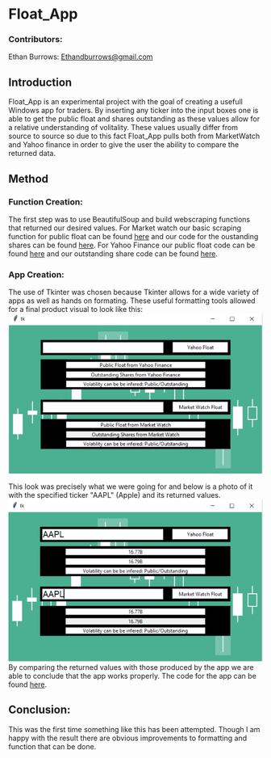 # Float_App

### Contributors:
Ethan Burrows: Ethandburrows@gmail.com

## Introduction
Float_App is an experimental project with the goal of creating a usefull Windows app for traders. By inserting any ticker into the input boxes one is able to get the public float and shares outstanding as these values allow for a relative understanding of volitality. These values usually differ from source to source so due to this fact Float_App pulls both from MarketWatch and Yahoo finance in order to give the user the ability to compare the returned data.

## Method
### Function Creation:
The first step was to use BeautifulSoup and build webscraping functions that returned our desired values. For Market watch our basic scraping function for public float can be found [here](F&D_marketwatch.py) and our code for the oustanding shares can be found [here](Out_Shares_MW.py). For Yahoo Finance our public float code can be found [here](F&D_yahoo.py) and our outstanding share code can be found [here](Out_Shares_Y.py).

### App Creation:
The use of Tkinter was chosen because Tkinter allows for a wide variety of apps as well as hands on formating. These useful formatting tools allowed for a final product visual to look like this:
![](Figures/Image_app(1).PNG)

This look was precisely what we were going for and below is a photo of it with the specified ticker "AAPL" (Apple) and its returned values. 
![](Figures/Image_app(2).PNG)
By comparing the returned values with those produced by the app we are able to conclude that the app works properly. The code for the app can be found [here](Float_app.py).

## Conclusion: 
This was the first time something like this has been attempted. Though I am happy with the result there are obvious improvements to formatting and function that can be done. 
